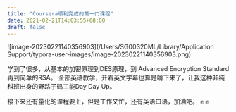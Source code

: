```yaml
---
title: "Coursera顺利完成的第一门课程"
date: 2021-02-21T14:03:55+08:00
draft: false
---
```




![image-20230221140356903](/Users/SG00320ML/Library/Application Support/typora-user-images/image-20230221140356903.png)

学到了很多，从基本的加密原理到DES原理，到 Advanced Encryption Standard 再到简单的RSA。 全部英语教学，开着英文字幕也算是啃下来了，让我这种非纯科班出身的野路子码工能Day Day Up。



接下来还有量化的课程要上，但是工作又忙，还有英语口语，加油吧。 :fist:  :fist: ​